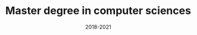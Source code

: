 ---
title: Master degree in computer sciences
location: Tunis, Tunisia
url: https://tek-up.de/
institute: Tekup univesity
date: 2018-2021
tags: ["cyber security", "web development", "software development", "system admistration", "cloud"]
---